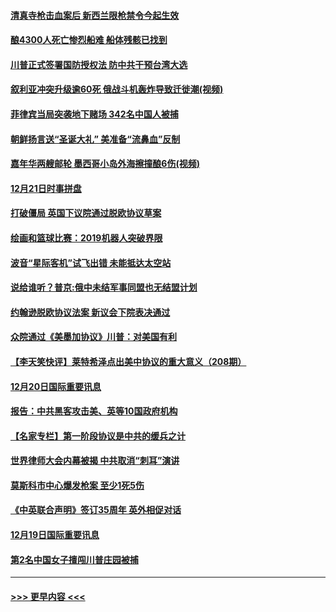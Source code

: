 #### [清真寺枪击血案后 新西兰限枪禁令今起生效](../pages/prog202/a102734655.md?t=12212055) 
#### [酿4300人死亡惨烈船难 船体残骸已找到](../pages/prog202/a102734585.md?t=12212055) 
#### [川普正式签署国防授权法 防中共干预台湾大选](../pages/prog202/a102734587.md?t=12212055) 
#### [叙利亚冲突升级逾60死 俄战斗机轰炸导致迁徙潮(视频)](../pages/prog202/a102734403.md?t=12212055) 
#### [菲律宾当局突袭地下赌场 342名中国人被捕](../pages/prog202/a102734392.md?t=12212055) 
#### [朝鲜扬言送“圣诞大礼” 美准备“流鼻血”反制](../pages/prog202/a102734387.md?t=12212055) 
#### [嘉年华两艘邮轮 墨西哥小岛外海擦撞酿6伤(视频)](../pages/prog202/a102734357.md?t=12212055) 
#### [12月21日时事拼盘](../pages/prog202/a102734213.md?t=12212055) 
#### [打破僵局 英国下议院通过脱欧协议草案](../pages/prog202/a102734197.md?t=12212055) 
#### [绘画和篮球比赛：2019机器人突破界限](../pages/prog202/a102734175.md?t=12212055) 
#### [波音“星际客机”试飞出错 未能抵达太空站](../pages/prog202/a102734149.md?t=12212055) 
#### [说给谁听？普京:俄中未结军事同盟也无结盟计划](../pages/prog202/a102734128.md?t=12212055) 
#### [约翰逊脱欧协议法案 新议会下院表决通过](../pages/prog202/a102734008.md?t=12212055) 
#### [众院通过《美墨加协议》川普：对美国有利](../pages/prog202/a102733996.md?t=12212055) 
#### [【李天笑快评】莱特希泽点出美中协议的重大意义（208期）](../pages/prog202/a102733955.md?t=12212055) 
#### [12月20日国际重要讯息](../pages/prog202/a102733811.md?t=12212055) 
#### [报告：中共黑客攻击美、英等10国政府机构](../pages/prog202/a102733695.md?t=12212055) 
#### [【名家专栏】第一阶段协议是中共的缓兵之计](../pages/prog202/a102733104.md?t=12212055) 
#### [世界律师大会内幕被揭 中共取消“刺耳”演讲](../pages/prog202/a102733621.md?t=12212055) 
#### [莫斯科市中心爆发枪案 至少1死5伤](../pages/prog202/a102733367.md?t=12212055) 
#### [《中英联合声明》签订35周年 英外相促对话](../pages/prog202/a102733192.md?t=12212055) 
#### [12月19日国际重要讯息](../pages/prog202/a102732934.md?t=12212055) 
#### [第2名中国女子擅闯川普庄园被捕](../pages/prog202/a102732884.md?t=12212055) 

----
#### [ >>> 更早内容 <<< ](../indexes/prog202-earlier.md)
